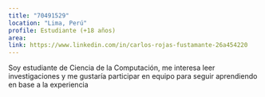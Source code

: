 ```yaml
---
title: "70491529"
location: "Lima, Perú"
profile: Estudiante (+18 años)
area: 
link: https://www.linkedin.com/in/carlos-rojas-fustamante-26a454220
---
```


Soy estudiante de Ciencia de la Computación, me interesa leer investigaciones y me gustaría participar en equipo para seguir aprendiendo en base a la experiencia